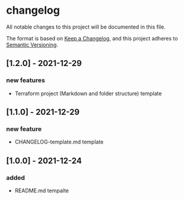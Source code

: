 # changelog

All notable changes to this project will be documented in this file.

The format is based on [Keep a Changelog](https://keepachangelog.com/en/1.0.0/),
and this project adheres to [Semantic Versioning](https://semver.org/spec/v2.0.0.html).


## [1.2.0] - 2021-12-29

### new features

- Terraform project (Markdown and folder structure) template 


## [1.1.0] - 2021-12-29

### new feature

- CHANGELOG-template.md template


## [1.0.0] - 2021-12-24

### added

- README.md tempalte